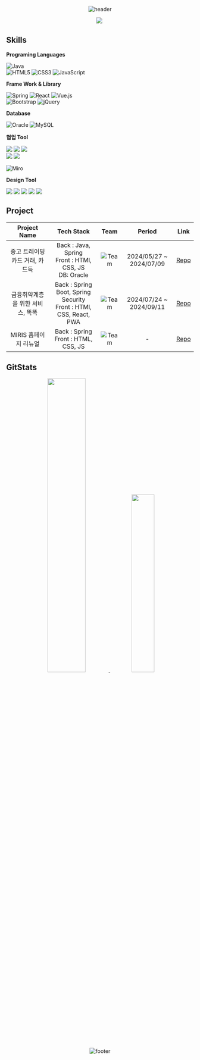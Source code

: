 <div align="center">
  
  ![header](https://capsule-render.vercel.app/api?type=cylinder&color=auto&height=150&section=header&text=🙌Hi!%20I'm%20Seongjin🙌&fontSize=50)

</div>

<p align="center">
  <a href="mailto:jsjpati@gmail.com"><img src="https://img.shields.io/badge/Gmail-d14836?style=flat-square&logo=Gmail&logoColor=white&link=aaz11512@gmail.com"/></a>&nbsp
</p>


## Skills

**Programing Languages**

  ![Java](https://img.shields.io/badge/java-%23ED8B00.svg?style=for-the-badge&logo=openjdk&logoColor=white)<br>
  ![HTML5](https://img.shields.io/badge/html5-%23E34F26.svg?style=for-the-badge&logo=html5&logoColor=white)
  ![CSS3](https://img.shields.io/badge/css3-%231572B6.svg?style=for-the-badge&logo=css3&logoColor=white)
  ![JavaScript](https://img.shields.io/badge/javascript-%23323330.svg?style=for-the-badge&logo=javascript&logoColor=%23F7DF1E)

**Frame Work & Library**

![Spring](https://img.shields.io/badge/spring-%236DB33F.svg?style=for-the-badge&logo=spring&logoColor=white)
![React](https://img.shields.io/badge/react-%2361DAFB.svg?style=for-the-badge&logo=react&logoColor=white)
![Vue.js](https://img.shields.io/badge/vue.js-%234FC08D.svg?style=for-the-badge&logo=vue.js&logoColor=white)
<br>
![Bootstrap](https://img.shields.io/badge/bootstrap-%238511FA.svg?style=for-the-badge&logo=bootstrap&logoColor=white)
![jQuery](https://img.shields.io/badge/jquery-%230769AD.svg?style=for-the-badge&logo=jquery&logoColor=white)

**Database**

![Oracle](https://img.shields.io/badge/Oracle-F80000?style=for-the-badge&logo=oracle&logoColor=white)
![MySQL](https://img.shields.io/badge/MySQL-4479A1?style=for-the-badge&logo=mysql&logoColor=white)


**협업 Tool**

<p>
<img src="https://img.shields.io/badge/figma-F24E1E?style=for-the-badge&logo=figma&logoColor=white">
<img src="https://img.shields.io/badge/notion-000000?style=for-the-badge&logo=notion&logoColor=white">
<img src="https://img.shields.io/badge/Slack-4A154B?style=for-the-badge&logo=slack&logoColor=white"><br>
<img src="https://img.shields.io/badge/Discord-5865F2?style=for-the-badge&logo=discord&logoColor=white">
<img src="https://img.shields.io/badge/GitHub-181717?style=for-the-badge&logo=github&logoColor=white">
</p>

![Miro](https://img.shields.io/badge/Miro-050038.svg?style=for-the-badge&logo=Miro&logoColor=white)

**Design Tool**
<p>
  <img src="https://img.shields.io/badge/figma-F24E1E?style=for-the-badge&logo=figma&logoColor=white">
  <img src="https://img.shields.io/badge/ProtoPie-000000?style=for-the-badge&logo=ProtoPie&logoColor=white">
  <img src="https://img.shields.io/badge/Adobe%20Photoshop-31A8FF?style=for-the-badge&logo=Adobe%20Photoshop&logoColor=white">
  <img src="https://img.shields.io/badge/Adobe%20XD-FF61F6?style=for-the-badge&logo=Adobe%20XD&logoColor=white">
  <img src="https://img.shields.io/badge/Adobe%20Illustrator-FF9A00?style=for-the-badge&logo=Adobe%20Illustrator&logoColor=white">
</p>


## Project

|Project Name|Tech Stack|Team|Period|Link|
|:---:|:---:|:---:|:---:|:---:|
|중고 트레이딩 카드 거래, 카드득| Back : Java, Spring<br> Front : HTMl, CSS, JS<br> DB: Oracle | ![Team](https://img.shields.io/badge/Team-red) | 2024/05/27 ~ 2024/07/09| [Repo](https://github.com/cardget/cardAuction)|
|금융취약계층을 위한 서비스, 똑똑| Back : Spring Boot, Spring Security<br> Front : HTMl, CSS, React, PWA | ![Team](https://img.shields.io/badge/Team-red) | 2024/07/24 ~ 2024/09/11| [Repo](https://github.com/Knock-and-knock/backend)|
|MIRIS 홈페이지 리뉴얼| Back : Spring<br> Front : HTML, CSS, JS | ![Team](https://img.shields.io/badge/Team-red) | - | [Repo](http://www.miris.co.kr/)|

## GitStats

<a href="https://github.com/cocopg">
  <p align="center">
    <img src="https://github-readme-stats.vercel.app/api?username=cocopg&theme=tokyonight&show_icons=true" width="45%" />
    <img src="https://github-readme-stats.vercel.app/api/top-langs/?username=cocopg&exclude_repo=dkssud8150.github.io&layout=compact&theme=tokyonight" width="35%" />
  </p>
</a>
<br>


<div align="center">
  
  ![footer](https://capsule-render.vercel.app/api?type=cylinder&color=auto&height=150&section=footer&text=🙌Thank%20you!🙌&fontSize=50)

</div>

